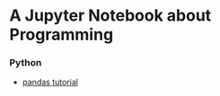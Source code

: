 # A Jupyter Notebook about Programming

### Python
* [pandas tutorial][#pandas-tutorial]


[#pandas-tutorial]: https://github.com/Sai628/jupyter-notebook/blob/master/Python/pandas-tutorial.ipynb
